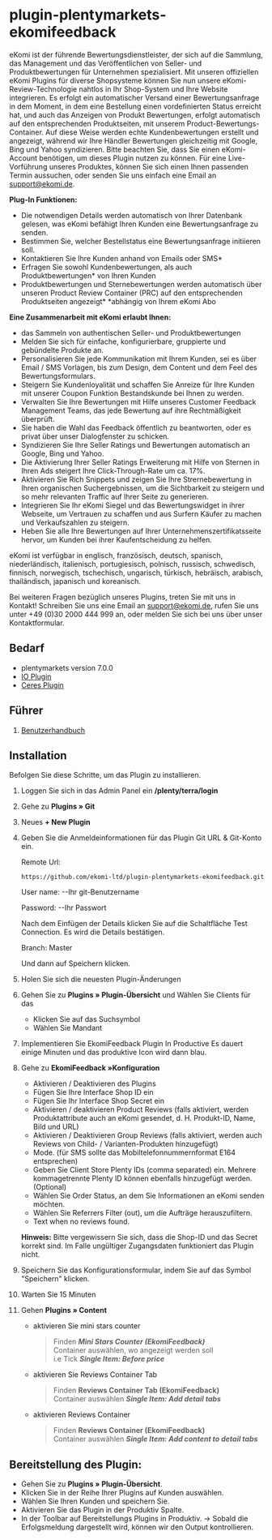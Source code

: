 # plugin-plentymarkets-ekomifeedback

eKomi ist der führende Bewertungsdienstleister, der sich auf die Sammlung, das Management und das Veröffentlichen von Seller- und Produktbewertungen für Unternehmen spezialisiert.
Mit unseren offiziellen eKomi Plugins für diverse Shopsysteme können Sie nun unsere eKomi-Review-Technologie nahtlos in Ihr Shop-System und Ihre Website integrieren. Es erfolgt ein automatischer Versand einer Bewertungsanfrage in dem Moment, in dem eine Bestellung einen vordefinierten Status erreicht hat, und auch das Anzeigen von Produkt Bewertungen, erfolgt automatisch auf den entsprechenden Produktseiten, mit unserem Product-Bewertungs-Container. Auf diese Weise werden echte Kundenbewertungen erstellt und angezeigt, während wir Ihre Händler Bewertungen gleichzeitig mit Google, Bing und Yahoo syndizieren. Bitte beachten Sie, dass Sie einen eKomi-Account benötigen, um dieses Plugin nutzen zu können. Für eine Live-Vorführung unseres Produktes, können Sie sich einen Ihnen passenden Termin aussuchen, oder senden Sie uns einfach eine Email an support@ekomi.de.

**Plug-In Funktionen:**

- Die notwendigen Details werden automatisch von Ihrer Datenbank gelesen, was eKomi befähigt Ihren Kunden eine Bewertungsanfrage zu senden.
- Bestimmen Sie, welcher Bestellstatus eine Bewertungsanfrage initiieren soll.
- Kontaktieren Sie Ihre Kunden anhand von Emails oder SMS*
- Erfragen Sie sowohl Kundenbewertungen, als auch Produktbewertungen* von Ihren Kunden
- Produktbewertungen und Sternebewertungen werden automatisch über unseren Product Review Container (PRC) auf den entsprechenden Produktseiten angezeigt*
*abhängig von Ihrem eKomi Abo

**Eine Zusammenarbeit mit eKomi erlaubt Ihnen:**

- das Sammeln von authentischen Seller- und Produktbewertungen
- Melden Sie sich für einfache, konfigurierbare, gruppierte und gebündelte Produkte an. 
- Personalisieren Sie jede Kommunikation mit Ihrem Kunden, sei es über Email / SMS Vorlagen, bis zum Design, dem Content und dem Feel des Bewertungsformulars.
- Steigern Sie Kundenloyalität und schaffen Sie Anreize für Ihre Kunden mit unserer Coupon Funktion Bestandskunde bei Ihnen zu werden.
- Verwalten Sie Ihre Bewertungen mit Hilfe unseres Customer Feedback Management Teams, das jede Bewertung auf ihre Rechtmäßigkeit überprüft.
- Sie haben die Wahl das Feedback öffentlich zu beantworten, oder es privat über unser Dialogfenster zu schicken.
- Syndizieren Sie Ihre Seller Ratings und Bewertungen automatisch an Google, Bing und Yahoo.
- Die Aktivierung Ihrer Seller Ratings Erweiterung mit Hilfe von Sternen in Ihren Ads steigert Ihre Click-Through-Rate um ca. 17%.
- Aktivieren Sie Rich Snippets und zeigen Sie Ihre Strernebewertung in Ihren organischen Suchergebnissen, um die Sichtbarkeit zu steigern und so mehr relevanten Traffic auf Ihrer Seite zu generieren.
- Integrieren Sie Ihr eKomi Siegel und das Bewertungswidget in ihrer Webseite, um Vertrauen zu schaffen und aus Surfern Käufer zu machen und Verkaufszahlen zu steigern.
- Heben Sie alle Ihre Bewertungen auf Ihrer Unternehmenszertifikatsseite hervor, um Kunden bei ihrer Kaufentscheidung zu helfen.

eKomi ist verfügbar in englisch, französisch, deutsch, spanisch, niederländisch, italienisch, portugiesisch, polnisch, russisch, schwedisch, finnisch, norwegisch, tschechisch, ungarisch, türkisch, hebräisch, arabisch, thailändisch, japanisch und koreanisch.

Bei weiteren Fragen bezüglich unseres Plugins, treten Sie mit uns in Kontakt! Schreiben Sie uns eine Email an support@ekomi.de, 
rufen Sie uns unter +49 (0)30 2000 444 999 an, oder melden Sie sich bei uns über unser Kontaktformular.

## Bedarf

- plentymarkets version 7.0.0
- [IO Plugin](https://marketplace.plentymarkets.com/plugins/templates/IO_4696)
- [Ceres Plugin](https://marketplace.plentymarkets.com/plugins/templates/Ceres_4697)

## Führer
1. [Benutzerhandbuch](https://ekomi01.atlassian.net/wiki/spaces/PD/pages/101450083/Documentation+-+eKomi+Feedback+Plugin+-+Plentymarkets)

## Installation

Befolgen Sie diese Schritte, um das Plugin zu installieren.

1. Loggen Sie sich in das Admin Panel ein **<your-shop-url>/plenty/terra/login**
 
2. Gehe zu **Plugins » Git**

3. Neues **+ New Plugin**
 
4. Geben Sie die Anmeldeinformationen für das Plugin Git URL & Git-Konto ein.

    Remote Url: 
    ```
    https://github.com/ekomi-ltd/plugin-plentymarkets-ekomifeedback.git
    ```
    
    User name: --Ihr git-Benutzername
    
    Password: --Ihr Passwort
    
    Nach dem Einfügen der Details klicken Sie auf die Schaltfläche Test Connection. Es wird die Details bestätigen.
    
    Branch: Master
    
    Und dann auf Speichern klicken.
 
5. Holen Sie sich die neuesten Plugin-Änderungen

6. Gehen Sie zu **Plugins » Plugin-Übersicht** und Wählen Sie Clients für das 
    - Klicken Sie auf das Suchsymbol
    - Wählen Sie Mandant

7. Implementieren Sie EkomiFeedback Plugin In Productive Es dauert einige Minuten und das produktive Icon wird dann blau.

8. Gehe zu **EkomiFeedback »Konfiguration**
  
    - Aktivieren / Deaktivieren des Plugins
    - Fügen Sie Ihre Interface Shop ID ein
    - Fügen Sie Ihr Interface Shop Secret ein
    - Aktivieren / deaktivieren Product Reviews (falls aktiviert, werden Produktattribute auch an eKomi gesendet, d. H. Produkt-ID, Name, Bild und URL)
    - Aktivieren / Deaktivieren Group Reviews (falls aktiviert, werden auch Reviews von Child- / Varianten-Produkten hinzugefügt)
    - Mode. (für SMS sollte das Mobiltelefonnummernformat E164 entsprechen)
    - Geben Sie Client Store Plenty IDs (comma separated) ein. Mehrere kommagetrennte Plenty ID können ebenfalls hinzugefügt werden. (Optional)
    - Wählen Sie Order Status, an dem Sie Informationen an eKomi senden möchten.
    - Wählen Sie Referrers Filter (out), um die Aufträge herauszufiltern.
    - Text when no reviews found.
    
    **Hinweis:** Bitte vergewissern Sie sich, dass die Shop-ID und das Secret korrekt sind. Im Falle ungültiger Zugangsdaten funktioniert das Plugin nicht.

9. Speichern Sie das Konfigurationsformular, indem Sie auf das Symbol "Speichern" klicken.

10. Warten Sie 15 Minuten

11. Gehen **Plugins » Content**
    - aktivieren Sie mini stars counter
        >Finden **_Mini Stars Counter (EkomiFeedback)_**        
        Container auswählen, wo angezeigt werden soll      
        i.e Tick **_Single Item: Before price_**
    - aktivieren Sie Reviews Container Tab
        >Finden **Reviews Container Tab (EkomiFeedback)**<br>
        Container auswählen **_Single Item: Add detail tabs_**
    - aktivieren Reviews Container
        >Finden **Reviews Container (EkomiFeedback)**<br>
        Container auswählen **_Single Item: Add content to detail tabs_**

## Bereitstellung des Plugin:
- Gehen Sie zu **Plugins » Plugin-Übersicht**.
- Klicken Sie in der Reihe Ihrer Plugins auf Kunden auswählen.
- Wählen Sie Ihren Kunden und speichern Sie.
- Aktivieren Sie das Plugin in der Produktiv Spalte. 
- In der Toolbar auf Bereitstellungs Plugins in Produktiv.
→ Sobald die Erfolgsmeldung dargestellt wird, können wir den Output kontrollieren.
